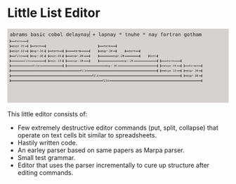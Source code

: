 # Little List Editor

![screenshot](screenshot.png)

This little editor consists of:

 * Few extremely destructive editor commands (put, split, collapse) that operate on text cells bit similar to spreadsheets.
 * Hastily written code.
 * An earley parser based on same papers as Marpa parser.
 * Small test grammar.
 * Editor that uses the parser incrementally to cure up structure after editing commands.
